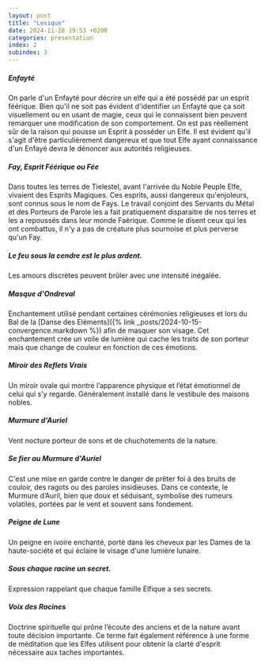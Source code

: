 ```yaml
---
layout: post
title: "Lexique"
date: 2024-11-28 19:53 +0200
categories: presentation
index: 2
subindex: 3
---
```


##### Enfayté

On parle d'un Enfayté pour décrire un elfe qui a été possédé par un esprit féérique. Bien qu'il ne soit pas évident d'identifier un Enfayté que ça soit visuellement ou en usant de magie, ceux qui le connaissent bien peuvent remarquer une modification de son comportement. On est pas réellement sûr de la raison qui pousse un Esprit à posséder un Elfe. Il est évident qu'il s'agit d'être particulièrement dangereux et que tout Elfe ayant connaissance d'un Enfayé devra le dénoncer aux autorités religieuses.

##### Fay, Esprit Féérique ou Fée

Dans toutes les terres de Tielestel, avant l'arrivée du Noble Peuple Elfe, vivaient des Esprits Magiques. Ces esprits, aussi dangereux qu'enjoleurs, sont connus sous le nom de Fays. Le travail conjoint des Servants du Métal et des Porteurs de Parole les a fait pratiquement disparaitre de nos terres et les a repoussés dans leur monde Faërique. Comme le disent ceux qui les ont combattus, il n'y a pas de créature plus sournoise et plus perverse qu'un Fay. 

##### Le feu sous la cendre est le plus ardent.

Les amours discrètes peuvent brûler avec une intensité inégalée.

##### Masque d'Ondreval

Enchantement utilisé pendant certaines cérémonies religieuses et lors du Bal de la [Danse des Eléments]({% link _posts/2024-10-15-convergence.markdown %}) afin de masquer son visage. Cet enchantement crée un voile de lumière qui cache les traits de son porteur mais que change de couleur en fonction de ces émotions. 

##### Miroir des Reflets Vrais 

Un miroir ovale qui montre l’apparence physique et l’état émotionnel de celui qui s’y regarde. Généralement installé dans le vestibule des maisons nobles. 

##### Murmure d'Auriel

Vent nocture porteur de sons et de chuchotements de la nature. 

##### Se fier au Murmure d'Auriel

C'est une mise en garde contre le danger de prêter foi à des bruits de couloir, des ragots ou des paroles insidieuses. Dans ce contexte, le Murmure d’Auril, bien que doux et séduisant, symbolise des rumeurs volatiles, portées par le vent et souvent sans fondement.

##### Peigne de Lune

Un peigne en ivoire enchanté, porté dans les cheveux par les Dames de la haute-société et qui éclaire le visage d'une lumière lunaire.

##### Sous chaque racine un secret.

Expression rappelant que chaque famille Elfique a ses secrets.


##### Voix des Racines 

Doctrine spirituelle qui prône l’écoute des anciens et de la nature avant toute décision importante. Ce terme fait également référence à une forme de méditation que les Elfes utilisent pour obtenir la clarté d'esprit nécessaire aux taches importantes. 




